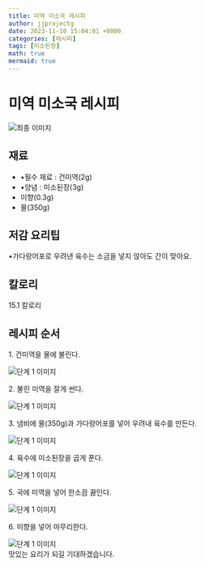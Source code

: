 ```yaml
---
title: 미역 미소국 레시피
author: jjprojectg
date: 2023-11-10 15:04:01 +0000
categories: [레시피]
tags: [미소된장]
math: true
mermaid: true
---
```

<meta name="og:type" content="website"/>
<meta charset="UTF-8"/>
<div class="header">
  <h1>미역 미소국 레시피</h1>
</div>

<div class="container my-4">
  <div class="row">
    <div class="col-12 col-md-6">
      <div class="recipe-image">
        <img src="http://www.foodsafetykorea.go.kr/uploadimg/20230309/20230309031437_1678342477922.jpg" class="step-image" alt="최종 이미지"/>
      </div>
    </div>
    <div class="col-12 col-md-6">
      <div class="ingredients">
        <h2>재료</h2>
        <ul class="card">
          <li> •필수 재료 : 건미역(2g) </li>
          <li> •양념 : 미소된장(3g) </li>
          <li>  미향(0.3g) </li>
          <li>  물(350g) </li>
</ul>
      </div>
    </div>
    <div class="col-12 col-md-6">
      <div class="ingredients">
        <h2>저감 요리팁</h2>
        <div class="card"> 
          <p>
            •가다랑어포로 우려낸 육수는 소금을 넣지 않아도 간이 맞아요.
          </p>
        </div>
      </div>
      <div class="ingredients">
        <h2>칼로리</h2>
        <div class="card"> 
          <p>
            15.1 칼로리
          </p>
        </div>
      </div>
    </div>
  </div>

  <h2 class="my-4">레시피 순서</h2>
  <div class="card recipe-card">
    <div class="card-body recipe-step">
      <p class="card-text step-description">1. 건미역을 물에 불린다.</p>
      <img src="http://www.foodsafetykorea.go.kr/uploadimg/20230309/20230309031527_1678342527128.jpg" alt="단계 1 이미지" class="step-image"/>
    </div>
  </div>
  <div class="card recipe-card">
    <div class="card-body recipe-step">
      <p class="card-text step-description">2. 불린 미역을 잘게 썬다.</p>
      <img src="http://www.foodsafetykorea.go.kr/uploadimg/20230309/20230309031641_1678342601262.jpg" alt="단계 1 이미지" class="step-image"/>
    </div>
  </div>
  <div class="card recipe-card">
    <div class="card-body recipe-step">
      <p class="card-text step-description">3. 냄비에 물(350g)과 가다랑어포를 넣어 우려내 육수를 만든다.</p>
      <img src="http://www.foodsafetykorea.go.kr/uploadimg/20230309/20230309031658_1678342618597.jpg" alt="단계 1 이미지" class="step-image"/>
    </div>
  </div>
  <div class="card recipe-card">
    <div class="card-body recipe-step">
      <p class="card-text step-description">4. 육수에 미소된장을 곱게 푼다.</p>
      <img src="http://www.foodsafetykorea.go.kr/uploadimg/20230309/20230309031713_1678342633781.jpg" alt="단계 1 이미지" class="step-image"/>
    </div>
  </div>
  <div class="card recipe-card">
    <div class="card-body recipe-step">
      <p class="card-text step-description">5. 국에 미역을 넣어 한소끔 끓인다.</p>
      <img src="http://www.foodsafetykorea.go.kr/uploadimg/20230309/20230309031735_1678342655265.jpg" alt="단계 1 이미지" class="step-image"/>
    </div>
  </div>
  <div class="card recipe-card">
    <div class="card-body recipe-step">
      <p class="card-text step-description">6. 미향을 넣어 마무리한다.</p>
      <img src="http://www.foodsafetykorea.go.kr/uploadimg/20230309/20230309031832_1678342712960.jpg" alt="단계 1 이미지" class="step-image"/>
    </div>
  </div>

</div>
맛있는 요리가 되길 기대하겠습니다.
